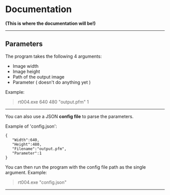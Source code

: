# Documentation
**(This is where the documentation will be!)**

-----------

## Parameters
The program takes the following 4 arguments:
- Image width
- Image height
- Path of the output image
- Parameter ( doesn't do anything yet )

Example:
>rt004.exe 640 480 "output.pfm" 1

----

You can also use a JSON **config file** to parse the parameters.

Example of 'config.json':

```
{
   "Width":640,
   "Height":480,
   "Filename":"output.pfm",
   "Parameter":1
}
```
You can then run the program with the config file path as the single argument. Example:

>rt004.exe "config.json"

-----------
